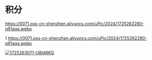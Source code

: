 # 积分


https://0071.oss-cn-shenzhen.aliyuncs.com/uPic/2024/1725262280-q91aqa.webp

1
https://0071.oss-cn-shenzhen.aliyuncs.com/uPic/2024/1725262280-q91aqa.webp








[![1725263071-U8bMKQ](https://0071.oss-cn-shenzhen.aliyuncs.com/uPic/2024/1725264067-ZQDWpz.webp?x-oss-process=image/resize,w_1000,m_lfit)](https://0071.oss-cn-shenzhen.aliyuncs.com/uPic/2024/1725264067-ZQDWpz.webp)